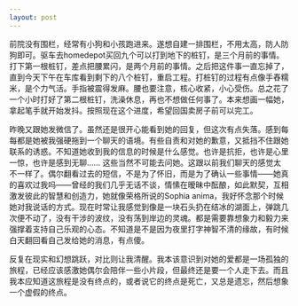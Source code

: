 ```yaml
---
layout: post
---
```


前院没有围栏，经常有小狗和小孩跑进来。遂想自建一排围栏，不用太高，防人防狗即可。驱车去homedepot买回九个可以打到地下的桩钉，是三个月前的事情。打下第一根桩钉，差点把腰累闪，是两个月前的事情。之后把这件事一直忘掉了，直到今天下午在车库看到剩下的八个桩钉，重启工程。打桩钉的过程有点像手舂糯米，是个力气活。手指被震得发麻。腰也要注意，核心收紧，小心受伤。总之花了一个小时打好了第二根桩钉，洗澡休息，再也不想做任何事了。本来想画一幅她，拿起笔手就开始发抖。按照现在这个进度，希望回国卖房子前可以完工。

昨晚又跟她发微信了。虽然还是很开心能看到她的回复，但这次有点失落。感到每每都是她被我强硬拖到一个聊天的语境。有些自责和对她的歉意，又抵挡不住跟她联系的诱惑。不知道她收到我的信息的时候是什么感觉。也许是抗拒，也许是心里一惊，也许是感到无聊…… 这些当然不可能去问她。这跟以前我们聊天的感觉太不一样了。偶尔翻看过去的短信，不是为了怀旧，而是为了确认一些事情——她真的喜欢过我吗——曾经的我们几乎无话不谈，情愫在暧昧中酝酿，如此默契，互相激发彼此的智慧和创造力，她就像荣格所说的Sophia anima，我好怀念那个时候她对我说话的方式。现在时常让我感觉到像是一块石头扔在结冰的湖面上，弹跳几次便不动了，没有干涉的波纹，没有荡到岸边的灵魂。都是需要靠想象力和毅力来强撑着支持自己乐观的心态。不知道是不是因为夜里打字神智不清的缘故，有时候白天翻回看自己发给她的消息，有点傻。

反复在现实和幻想跳跃，对比则让我清醒。我本该意识到对她的爱都是一场孤独的旅程，已经应该感激她偶尔会陪伴一些小片段，但最终还是要一个人走下去。而且我本应知道这旅程是没有终点的，或者说它的终点是死亡，又总是遗忘，然后想象一个虚假的终点。
